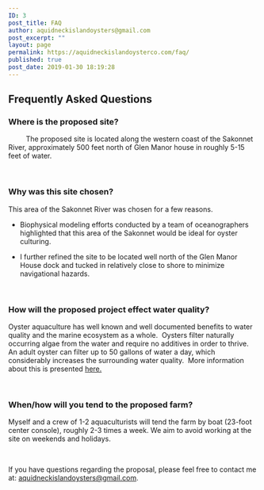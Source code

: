 ```yaml
---
ID: 3
post_title: FAQ
author: aquidneckislandoysters@gmail.com
post_excerpt: ""
layout: page
permalink: https://aquidneckislandoysterco.com/faq/
published: true
post_date: 2019-01-30 18:19:28
---
```

<!-- wp:heading -->
<h2>Frequently Asked Questions</h2>
<!-- /wp:heading -->

<!-- wp:paragraph -->
<h3>Where is the proposed site?</h3>
<p>         The proposed site is located along the western coast of the Sakonnet River, approximately 500 feet north of Glen Manor house in roughly 5-15 feet of water.</p>
<p>&nbsp;</p>
<h3>Why was this site chosen?</h3>
<p>This area of the Sakonnet River was chosen for a few reasons.</p>
<ul>
<li>
<p class="p1"><span class="s1">Biophysical modeling efforts conducted by a team of oceanographers highlighted that this area of the Sakonnet would be ideal for oyster culturing.</span></p>
</li>
<li>
<p class="p1"><span class="s1">I further refined the site to be located well north of the Glen Manor House dock and tucked in relatively close to shore to minimize navigational hazards.</span></p>
</li>
</ul>
<p>&nbsp;</p>
<h3>How will the proposed project effect water quality?</h3>
<p>Oyster aquaculture has well known and well documented benefits to water quality and the marine ecosystem as a whole.  Oysters filter naturally occurring algae from the water and require no additives in order to thrive.  An adult oyster can filter up to 50 gallons of water a day, which considerably increases the surrounding water quality.  More information about this is presented <a href="https://ecsga.org/sustainability/" target="_blank" rel="noopener noreferrer">here.</a> </p>
<p>&nbsp;</p>
<h3>When/how will you tend to the proposed farm?</h3>
<p>Myself and a crew of 1-2 aquaculturists will tend the farm by boat (23-foot center console), roughly 2-3 times a week. We aim to avoid working at the site on weekends and holidays.</p>
<p>&nbsp;</p>
<p>If you have questions regarding the proposal, please feel free to contact me at: <a href="mailto:aquidneckislandoysters@gmail.com">aquidneckislandoysters@gmail.com</a>.</p>
<!-- /wp:heading -->